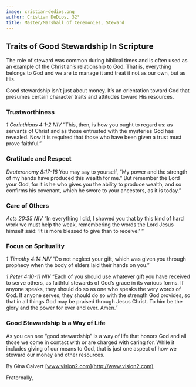 ```yaml
---
image: cristian-dedios.png
author: Cristian DeDios, 32°
title: Master/Marshall of Ceremonies, Steward
---
```


## Traits of Good Stewardship In Scripture 

The role of steward was common during biblical times and is often used as an example of the Christian’s relationship to God. That is, everything belongs to God and we are to manage it and treat it not as our own, but as His.

Good stewardship isn’t just about money. It’s an orientation toward God that presumes certain character traits and attitudes toward His resources.

### Trustworthiness
*1 Corinthians 4:1-2 NIV*
”This, then, is how you ought to regard us: as servants of Christ and as those entrusted with the mysteries God has revealed. Now it is required that those who have been given a trust must prove faithful.”

### Gratitude and Respect
*Deuteronomy 8:17-18*
You may say to yourself, “My power and the strength of my hands have produced this wealth for me.” But remember the Lord your God, for it is he who gives you the ability to produce wealth, and so confirms his covenant, which he swore to your ancestors, as it is today.”

### Care of Others
*Acts 20:35 NIV*
“In everything I did, I showed you that by this kind of hard work we must help the weak, remembering the words the Lord Jesus himself said: ‘It is more blessed to give than to receive.’ ”

### Focus on Sprituality
*1 Timothy 4:14 NIV*
“Do not neglect your gift, which was given you through prophecy when the body of elders laid their hands on you.”

*1 Peter 4:10-11 NIV*
“Each of you should use whatever gift you have received to serve others, as faithful stewards of God’s grace in its various forms. If anyone speaks, they should do so as one who speaks the very words of God. If anyone serves, they should do so with the strength God provides, so that in all things God may be praised through Jesus Christ. To him be the glory and the power for ever and ever. Amen.”

### Good Stewardship Is a Way of Life
As you can see “good stewardship” is a way of life that honors God and all those we come in contact with or are charged with caring for. While it includes giving of our means to God, that is just one aspect of how we steward our money and other resources.

By Gina Calvert 
[www.vision2.com](http://www.vision2.com)


Fraternally,